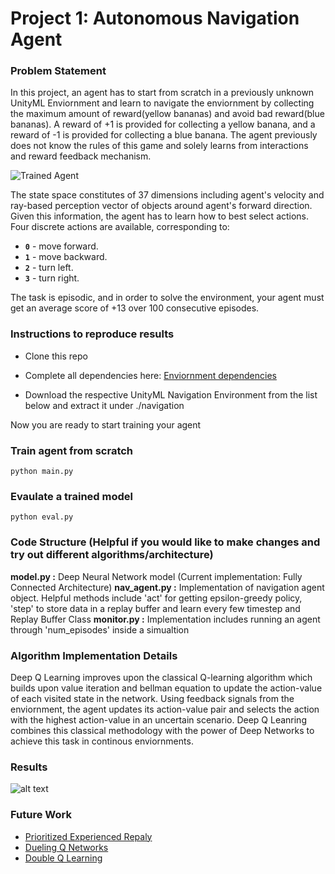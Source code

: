 [//]: # (Image References)
[image1]: https://user-images.githubusercontent.com/10624937/42135619-d90f2f28-7d12-11e8-8823-82b970a54d7e.gif "Trained Agent"
# Project 1: Autonomous Navigation Agent

### Problem Statement
In this project, an agent has to start from scratch in a previously unknown UnityML Enviornment and learn to navigate the enviornment by collecting the maximum amount of reward(yellow bananas) and avoid bad reward(blue bananas). A reward of +1 is provided for collecting a yellow banana, and a reward of -1 is provided for collecting a blue banana. 
The agent previously does not know the rules of this game and solely learns from interactions and reward feedback mechanism. 

![Trained Agent][image1]

The state space constitutes of 37 dimensions including agent's velocity and ray-based perception vector of objects around agent's forward direction.  Given this information, the agent has to learn how to best select actions.  Four discrete actions are available, corresponding to:
- **`0`** - move forward.
- **`1`** - move backward.
- **`2`** - turn left.
- **`3`** - turn right.

The task is episodic, and in order to solve the environment, your agent must get an average score of +13 over 100 consecutive episodes.

### Instructions to reproduce results

- Clone this repo 

- Complete all dependencies here: [Enviornment dependencies](https://github.com/udacity/deep-reinforcement-learning/#dependencies)

- Download the respective UnityML Navigation Environment from the list below and extract it under ./navigation

Now you are ready to start training your agent

### Train agent from scratch
```
python main.py
```

### Evaulate a trained model
```
python eval.py
```

### Code Structure (Helpful if you would like to make changes and try out different algorithms/architecture)
**model.py :** Deep Neural Network model (Current implementation: Fully Connected Architecture)
**nav_agent.py :** Implementation of navigation agent object. Helpful methods include 'act' for getting epsilon-greedy policy, 'step' to store data in a replay buffer and learn every few timestep and Replay Buffer Class
**monitor.py :** Implementation includes running an agent through 'num_episodes' inside a simualtion 


### Algorithm Implementation Details

Deep Q Learning improves upon the classical Q-learning algorithm which builds upon value iteration and bellman equation to update the action-value of each visited state in the network. Using feedback signals from the enviornment, the agent updates its action-value pair and selects the action with the highest action-value in an uncertain scenario. Deep Q Leanring combines this classical methodology with the power of Deep Networks to achieve this task in continous enviornments. 


### Results

![alt text](https://github.com/zubair-irshad/udacity_deep_rl/blob/master/Projects/1-%20Navigation/logging/plot.jpg "Results")

### Future Work

- [Prioritized Experienced Repaly](https://arxiv.org/abs/1511.05952)
- [Dueling Q Networks](https://arxiv.org/abs/1511.06581)
- [Double Q Learning](https://arxiv.org/abs/1509.06461)

